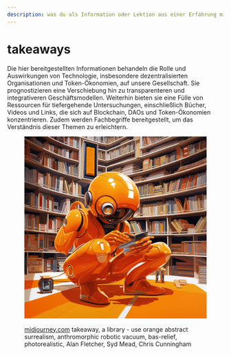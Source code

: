 ```yaml
---
description: was du als Information oder Lektion aus einer Erfahrung mitnehmen kannst
---
```


# takeaways

Die hier bereitgestellten Informationen behandeln die Rolle und Auswirkungen von Technologie, insbesondere dezentralisierten Organisationen und Token-Ökonomien, auf unsere Gesellschaft. Sie prognostizieren eine Verschiebung hin zu transparenteren und integrativeren Geschäftsmodellen. Weiterhin bieten sie eine Fülle von Ressourcen für tiefergehende Untersuchungen, einschließlich Bücher, Videos und Links, die sich auf Blockchain, DAOs und Token-Ökonomien konzentrieren. Zudem werden Fachbegriffe bereitgestellt, um das Verständnis dieser Themen zu erleichtern.

<figure><img src="../.gitbook/assets/image (55).png" alt=""><figcaption><p><a href="https://www.midjourney.com/app/">midjourney.com</a> takeaway, a library - use orange abstract surrealism, anthromorphic robotic vacuum, bas-relief, photorealistic, Alan Fletcher, Syd Mead, Chris Cunningham</p></figcaption></figure>
